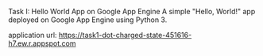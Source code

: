 Task I: Hello World App on Google App Engine
A simple "Hello, World!" app deployed on Google App Engine using Python 3.

application url: https://task1-dot-charged-state-451616-h7.ew.r.appspot.com
